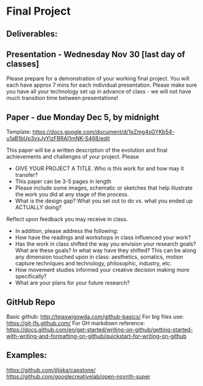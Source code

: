 # Final Project

## Deliverables:

## Presentation - Wednesday Nov 30 [last day of classes]
Please prepare for a demonstration of your working final project. You will each have approx 7 mins for each individual presentation. Please make sure you have all your technology set up in advance of class - we will not have much transition time between presentations!

## Paper - due Monday Dec 5, by midnight
Template: https://docs.google.com/document/d/1eZmg4sGYKb54-u1aB1bUp3vxJyYlzFBRAI1mNK-S468/edit

This paper will be a written description of the evolution and final achievements and challenges of your project. Please 
- GIVE YOUR PROJECT A TITLE. Who is this work for and how may it transfer?
- This paper can be 3-5 pages in length
- Please include some images, schematic or sketches that help illustrate the work you did at any stage of the process.
- What is the design gap? What you set out to do vs. what you ended up ACTUALLY doing?

Reflect upon feedback you may receive in class.
- In addition, please address the following:
- How have the readings and workshops in class influenced your work?
- Has the work in class shifted the way you envision your research goals? What are these goals? In what way have they shifted? This can be along any dimension touched upon in class: aesthetics, somatics, motion capture techniques and technology, philosophic, industry, etc. 
- How movement studies informed your creative decision making more specifically?
- What are your plans for your future research?

## GitHub Repo
Basic github: http://tejaswigowda.com/github-basics/ 
For big files use: https://git-lfs.github.com/ 
For GH markdown reference: https://docs.github.com/en/get-started/writing-on-github/getting-started-with-writing-and-formatting-on-github/quickstart-for-writing-on-github

## Examples:
https://github.com/jjliska/capstone/
https://github.com/googlecreativelab/open-nsynth-super 
